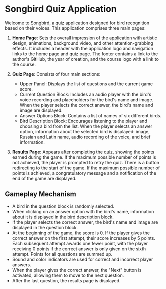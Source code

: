 # Songbird Quiz Application

Welcome to Songbird, a quiz application designed for bird recognition based on their voices. This application comprises three main pages:

1.  **Home Page**: Sets the overall impression of the application with artistic design, animations, background video, and other attention-grabbing effects. It includes a header with the application logo and navigation links to the home page and quiz page. The footer contains a link to the author's GitHub, the year of creation, and the course logo with a link to the course.
    
2.  **Quiz Page**: Consists of four main sections:
    
    -   Upper Panel: Displays the list of questions and the current game score.
    -   Current Question Block: Includes an audio player with the bird's voice recording and placeholders for the bird's name and image. When the player selects the correct answer, the bird's name and image are displayed.
    -   Answer Options Block: Contains a list of names of six different birds.
    -   Bird Description Block: Encourages listening to the player and choosing a bird from the list. When the player selects an answer option, information about the selected bird is displayed: image, Russian and Latin name, audio recording of the voice, and brief information.
3.  **Results Page**: Appears after completing the quiz, showing the points earned during the game. If the maximum possible number of points is not achieved, the player is prompted to retry the quiz. There is a button redirecting to the start of the game. If the maximum possible number of points is achieved, a congratulatory message and a notification of the end of the game are displayed.
    

## Gameplay Mechanism

-   A bird in the question block is randomly selected.
-   When clicking on an answer option with the bird's name, information about it is displayed in the bird description block.
-   If the player selects the correct answer, the bird's name and image are displayed in the question block.
-   At the beginning of the game, the score is 0. If the player gives the correct answer on the first attempt, their score increases by 5 points. Each subsequent attempt awards one fewer point, with the player receiving 0 points if the correct answer is only given on the sixth attempt. Points for all questions are summed up.
-   Sound and color indicators are used for correct and incorrect player answers.
-   When the player gives the correct answer, the "Next" button is activated, allowing them to move to the next question.
-   After the last question, the results page is displayed.
